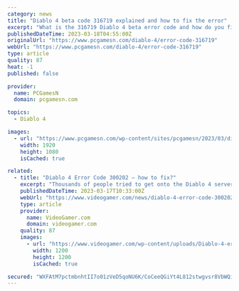 ```yaml
---
category: news
title: "Diablo 4 beta code 316719 explained and how to fix the error"
excerpt: "What is the 316719 Diablo 4 beta error code and how do you fix it? If you’ve been playing the Diablo 4 beta and encountered this error, you aren’t alone. We’ve ..."
publishedDateTime: 2023-03-18T04:55:00Z
originalUrl: "https://www.pcgamesn.com/diablo-4/error-code-316719"
webUrl: "https://www.pcgamesn.com/diablo-4/error-code-316719"
type: article
quality: 87
heat: -1
published: false

provider:
  name: PCGamesN
  domain: pcgamesn.com

topics:
  - Diablo 4

images:
  - url: "https://www.pcgamesn.com/wp-content/sites/pcgamesn/2023/03/diablo-4-beta-error-code-316719-how-to-fix.jpg"
    width: 1920
    height: 1080
    isCached: true

related:
  - title: "Diablo 4 Error Code 300202 – how to fix?"
    excerpt: "Thousands of people tried to get onto the Diablo 4 servers at once, only to be met with the error code 300202. Amongst others (34202 & 315306), it’s clear that the ..."
    publishedDateTime: 2023-03-17T10:33:00Z
    webUrl: "https://www.videogamer.com/news/diablo-4-error-code-300202-how-to-fix/"
    type: article
    provider:
      name: VideoGamer.com
      domain: videogamer.com
    quality: 87
    images:
      - url: "https://www.videogamer.com/wp-content/uploads/Diablo-4-error-code-300202.jpg"
        width: 1200
        height: 1200
        isCached: true

secured: "WXFAtM7pctmbnhtII7o01zVeD5qoNU6K/CoCeeQGiYt4L812stwgvsr8VbWQikGW6HMrwJbRaUH6/FrwnumWKokiBYnJd5WmM5cuuxvQ53XNPR1nk1w50UW9AdjN9ePHl/W232jjJ4MJsyqHX/hqyoVRuPGCyKvrRNQy4JQwdVNhp3LCFM92V3bspdAnIeg7IcZ/jwJ2hF3Q9mlZmwIqAlzU4FIEfB6QMmVB/76hqQwrTOw5KX2BHWjSutOthvBp1TMwJa4w1Vrxl7qOTGpnDLlnLgiFZiVkBUsnAMLlgBN4MjcvcuA3wYATICl66SDq6hYe3zHnu5mkAU1ynDAyXl9Tfb37PjkKE2FkGvEPcQo=;Qa7E+KsYsXar0RHkUAF++Q=="
---
```


